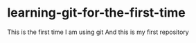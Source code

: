 # learning-git-for-the-first-time
This is the first time I am using git And this is my first repository
